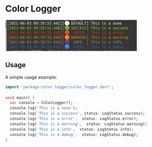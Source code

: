 # Color Logger

![Alt text](./screen.png "Exemple")

## Usage
A simple usage example:
```dart
import 'package:color_logger/color_logger.dart';

void main() {
  var console = ColorLogger();
  console.log('This is a none');
  console.log('This is a success', status: LogStatus.success);
  console.log('This is a error',  status: LogStatus.error);
  console.log('This is a warning',  status: LogStatus.warning);
  console.log('This is a info',  status: LogStatus.info);
  console.log('This is a debug',  status: LogStatus.debug);
}
```
